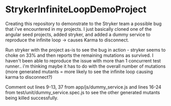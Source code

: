 # StrykerInfiniteLoopDemoProject
Creating this repository to demonstrate to the Stryker team a possible bug that i've encountered in my projects. I just basically cloned one of the angular seed projects, added stryker, and
added a dummy service to reproduce the infinite loop -> causes Karma to disconnect. 

Run stryker with the project as-is to see the bug in action - stryker seems to choke on 33% and then reports the remaining mutations as survived.
I haven't been able to reproduce the issue with more than 1 concurrent test runner.. i'm thinking maybe it has to do with the overall number of mutations
(more generated mutants = more likely to see the infinite loop causing karma to disconnect?)

Comment out lines 9-13, 37 from app/js/dummy_service.js and lines 16-24 from test/unit/dummy_service.spec.js to see the other generated mutants being killed successfully.